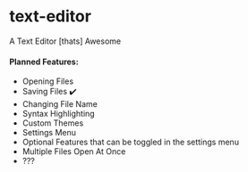# text-editor
A Text Editor [thats] Awesome 

#### Planned Features:
- Opening Files 
- Saving Files :heavy_check_mark:
- Changing File Name
- Syntax Highlighting
- Custom Themes
- Settings Menu
- Optional Features that can be toggled in the settings menu
- Multiple Files Open At Once
- ???
